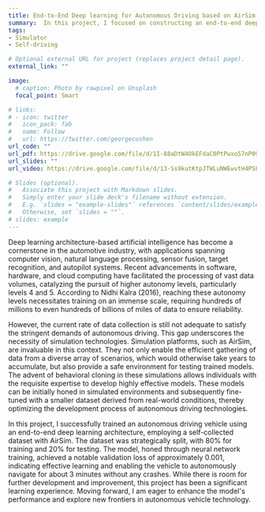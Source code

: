 ```yaml
---
title: End-to-End Deep learning for Autonomous Driving based on AirSim
summary:  In this project, I focused on constructing an end-to-end deep learning architecture to train the autonomous car based on an open-source simulator called AirSim, which is developed by Microsoft.
tags:
- Simulator
- Self-driving

# Optional external URL for project (replaces project detail page).
external_link: ""

image:
  # caption: Photo by rawpixel on Unsplash
  focal_point: Smart

# links:
# - icon: twitter
#   icon_pack: fab
#   name: Follow
#   url: https://twitter.com/georgecushen
url_code: ""
url_pdf: https://drive.google.com/file/d/1I-88aDtW4OkEFdaC0PtPwxo57nP09qr8/view?usp=sharing
url_slides: ""
url_video: https://drive.google.com/file/d/13-Ss9kutKtpJTWLuNWEwvtH4PSLQSxOj/view?usp=sharing

# Slides (optional).
#   Associate this project with Markdown slides.
#   Simply enter your slide deck's filename without extension.
#   E.g. `slides = "example-slides"` references `content/slides/example-slides.md`.
#   Otherwise, set `slides = ""`.
# slides: example
---
```

Deep learning architecture-based artificial intelligence has become a cornerstone in the automotive industry, with applications spanning computer vision, natural language processing, sensor fusion, target recognition, and autopilot systems. Recent advancements in software, hardware, and cloud computing have facilitated the processing of vast data volumes, catalyzing the pursuit of higher autonomy levels, particularly levels 4 and 5. According to Nidhi Kalra (2016), reaching these autonomy levels necessitates training on an immense scale, requiring hundreds of millions to even hundreds of billions of miles of data to ensure reliability.

However, the current rate of data collection is still not adequate to satisfy the stringent demands of autonomous driving. This gap underscores the necessity of simulation technologies. Simulation platforms, such as AirSim, are invaluable in this context. They not only enable the efficient gathering of data from a diverse array of scenarios, which would otherwise take years to accumulate, but also provide a safe environment for testing trained models. The advent of behavioral cloning in these simulations allows individuals with the requisite expertise to develop highly effective models. These models can be initially honed in simulated environments and subsequently fine-tuned with a smaller dataset derived from real-world conditions, thereby optimizing the development process of autonomous driving technologies.

In this project, I successfully trained an autonomous driving vehicle using an end-to-end deep learning architecture, employing a self-collected dataset with AirSim. The dataset was strategically split, with 80% for training and 20% for testing. The model, honed through neural network training, achieved a notable validation loss of approximately 0.001, indicating effective learning and enabling the vehicle to autonomously navigate for about 3 minutes without any crashes. While there is room for further development and improvement, this project has been a significant learning experience. Moving forward, I am eager to enhance the model's performance and explore new frontiers in autonomous vehicle technology.